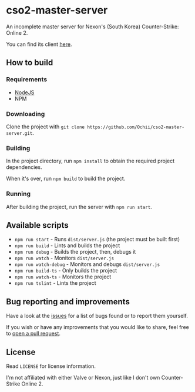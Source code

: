 # cso2-master-server
An incomplete master server for Nexon's (South Korea) Counter-Strike: Online 2.

You can find its client [here](https://github.com/Ochii/cso2-launcher/tree/server_emulator).

## How to build

### Requirements
- [NodeJS](https://nodejs.org/)
- NPM

### Downloading
Clone the project with ```git clone https://github.com/Ochii/cso2-master-server.git```.

### Building
In the project directory, run ```npm install``` to obtain the required project dependencies.

When it's over, run ```npm build``` to build the project.

### Running
After building the project, run the server with ```npm run start```.

## Available scripts
- ```npm run start``` - Runs ```dist/server.js``` (the project must be built first)
- ```npm run build``` - Lints and builds the project
- ```npm run debug``` - Builds the project, then, debugs it
- ```npm run watch``` - Monitors ```dist/server.js``` 
- ```npm run watch-debug``` - Monitors and debugs ```dist/server.js``` 
- ```npm run build-ts``` - Only builds the project
- ```npm run watch-ts``` - Monitors the project
- ```npm run tslint``` - Lints the project

## Bug reporting and improvements
Have a look at the [issues](https://github.com/Ochii/cso2-master-server/issues) for a list of bugs found or to report them yourself.

If you wish or have any improvements that you would like to share, feel free to [open a pull request](https://github.com/Ochii/cso2-master-server/pulls).

## License
Read ```LICENSE``` for license information.

I'm not affiliated with either Valve or Nexon, just like I don't own Counter-Strike Online 2.
